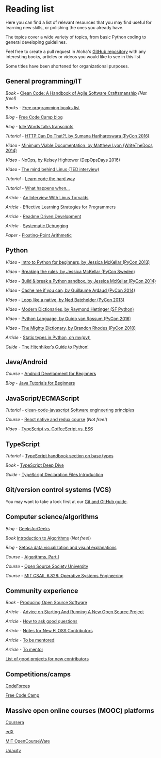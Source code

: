# Reading list

Here you can find a list of relevant resources that you may find useful for
learning new skills, or polishing the ones you already have.

The topics cover a wide variety of topics, from basic Python coding to
general developing guidelines.

Feel free to create a pull request in Aloha's [GitHub repository](https://github.com/aloha/aloha/) with any interesting books, articles or
videos you would like to see in this list.

Some titles have been shortened for organizational purposes.

## General programming/IT

_Book_ - [Clean Code: A Handbook of Agile Software Craftsmanship](https://www.amazon.com/Clean-Code-Handbook-Software-Craftsmanship/dp/0132350882) _(Not free!)_

_Books_ - [Free programming books list](https://github.com/vhf/free-programming-books)

_Blog_ - [Free Code Camp blog](https://medium.freecodecamp.com)

_Blog_ - [Idle Words talks transcripts](https://idlewords.com/talks)

_Tutorial_ - [HTTP Can Do That?!, by Sumana Harihareswara (PyCon 2016)](https://youtu.be/HsLrXt2l-kg)

_Video_ - [Minimum Viable Documentation, by Matthew Lyon (WriteTheDocs 2014)](https://youtu.be/bEZcodengwk)

_Video_ - [NoOps, by Kelsey Hightower (DepOpsDays 2016)](https://youtu.be/ajT90pC3ris)

_Video_ - [The mind behind Linux (TED interview)](https://youtu.be/o8NPllzkFhE)

_Tutorial_ - [Learn code the hard way](https://learncodethehardway.org)

_Tutorial_ - [What happens when...](https://github.com/alex/what-happens-when)

_Article_ - [An Interview With Linus Torvalds](https://techcrunch.com/2012/04/19/an-interview-with-millenium-technology-prize-finalist-linus-torvalds)

_Article_ - [Effective Learning Strategies for Programmers](https://akaptur.com/blog/2015/10/10/effective-learning-strategies-for-programmers/)

_Article_ - [Readme Driven Development](https://tom.preston-werner.com/2010/08/23/readme-driven-development.html)

_Article_ - [Systematic Debugging](https://akaptur.com/blog/2013/07/24/systematic-debugging)

_Paper_ - [Floating-Point Arithmetic](https://docs.oracle.com/cd/E19957-01/806-3568/ncg_goldberg.html)

## Python

_Video_ - [Intro to Python for beginners, by Jessica McKellar (PyCon 2013)](https://youtu.be/rkx5_MRAV3A)

_Video_ - [Breaking the rules, by Jessica McKellar (PyCon Sweden)](https://youtu.be/C0fnHhY9UOc)

_Video_ - [Build & break a Python sandbox, by Jessica McKellar (PyCon 2014)](https://pyvideo.org/pycon-us-2014/building-and-breaking-a-python-sandbox.html)

_Video_ - [Cache me if you can, by Guillaume Ardaud (PyCon 2014)](https://pyvideo.org/pycon-us-2014/cache-me-if-you-can-memcached-caching-patterns.html)

_Video_ - [Loop like a native, by Ned Batchelder (PyCon 2013)](https://youtu.be/EnSu9hHGq5o)

_Video_ - [Modern Dictionaries, by Raymond Hettinger (SF Python)](https://youtu.be/p33CVV29OG8)

_Video_ - [Python Language, by Guido van Rossum (PyCon 2016)](https://youtu.be/YgtL4S7Hrwo)

_Video_ - [The Mighty Dictionary, by Brandon Rhodes (PyCon 2010)](https://pyvideo.org/pycon-us-2010/the-mighty-dictionary-55.html)

_Article_ - [Static types in Python, oh my(py)!](https://blog.aloha.org/2016/10/13/static-types-in-python-oh-mypy)

_Guide_ - [The Hitchhiker’s Guide to Python!](https://docs.python-guide.org/)

## Java/Android

_Course_ - [Android Development for Beginners](https://www.udacity.com/course/android-development-for-beginners--ud837)

_Blog_ - [Java Tutorials for Beginners](https://www.geeksforgeeks.org/java/)

## JavaScript/ECMAScript

_Tutorial_ - [clean-code-javascript Software engineering principles](https://github.com/ryanmcdermott/clean-code-javascript)

_Course_ - [React native and redux course](https://www.udemy.com/course/the-complete-react-native-and-redux-course/) (_Not free!_)

_Video_ - [TypeScript vs. CoffeeScript vs. ES6](https://www.youtube.com/watch?v=Ae4h9GC9cCg)

## TypeScript

_Tutorial_ - [TypeScript handbook section on base types](https://www.typescriptlang.org/docs/handbook/basic-types.html)

_Book_ - [TypeScript Deep Dive](https://basarat.gitbooks.io/typescript/)

_Guide_ - [TypeScript Declaration Files Introduction](https://www.typescriptlang.org/docs/handbook/declaration-files/introduction.html)

## Git/version control systems (VCS)

You may want to take a look first at our [Git and GitHub guide](../git/index.md).

## Computer science/algorithms

_Blog_ - [GeeksforGeeks](https://www.geeksforgeeks.org)

_Book_ [Introduction to Algorithms](https://mitpress.mit.edu/books/introduction-algorithms) (_Not free!_)

_Blog_ - [Setosa data visualization and visual explanations](https://setosa.io)

_Course_ - [Algorithms, Part I](https://www.coursera.org/learn/algorithms-part1)

_Course_ - [Open Source Society University](https://ossu.firebaseapp.com)

_Course_ - [MIT CSAIL 6.828: Operative Systems Engineering](https://pdos.csail.mit.edu/6.828/2016)

## Community experience

_Book_ - [Producing Open Source Software](https://producingoss.com/en/)

_Article_ - [Advice on Starting And Running A New Open Source Project](https://www.harihareswara.net/sumana/2016/08/04/1)

_Article_ - [How to ask good questions](https://jvns.ca/blog/good-questions)

_Article_ - [Notes for New FLOSS Contributors](https://www.harihareswara.net/sumana/2016/10/12/0)

_Article_ - [To be mentored](https://trueskawka.github.io/aloha/outreachy/blog/2017/01/02/to-be-mentored.html)

_Article_ - [To mentor](https://trueskawka.github.io/aloha/outreachy/gci/blog/2017/01/03/to-mentor.html)

[List of good projects for new contributors](https://github.com/MunGell/awesome-for-beginners)

## Competitions/camps

[CodeForces](https://codeforces.com)

[Free Code Camp](https://www.freecodecamp.com)

## Massive open online courses (MOOC) platforms

[Coursera](https://www.coursera.org)

[edX](https://www.edx.org)

[MIT OpenCourseWare](https://ocw.mit.edu)

[Udacity](https://www.udacity.com)
